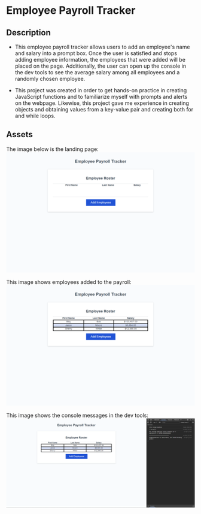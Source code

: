 # Employee Payroll Tracker

## Description

- This employee payroll tracker allows users to add an employee's name and salary into a prompt box. Once the user is satisfied and stops adding employee information, the employees that were added will be placed on the page. Additionally, the user can open up the console in the dev tools to see the average salary among all employees and a randomly chosen employee.

* This project was created in order to get hands-on practice in creating JavaScript functions and to familiarize myself with prompts and alerts on the webpage. Likewise, this project gave me experience in creating objects and obtaining values from a key-value pair and creating both for and while loops.

## Assets

The image below is the landing page:
![](/Images/employee-payroll.png)

This image shows employees added to the payroll:
![](/Images/employee-payroll-2.png)

This image shows the console messages in the dev tools:
![](/Images/employee-payroll-3.png)
